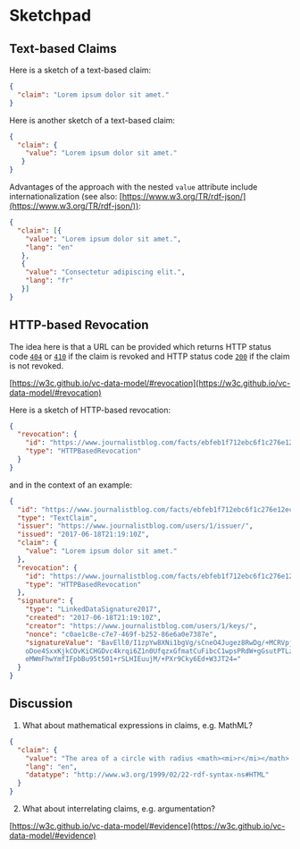 # Sketchpad

## Text-based Claims
Here is a sketch of a text-based claim:
```json
{
  "claim": "Lorem ipsum dolor sit amet."
}
```
Here is another sketch of a text-based claim:
```json
{
  "claim": {
    "value": "Lorem ipsum dolor sit amet."
   }
}
```
Advantages of the approach with the nested `value` attribute include internationalization (see also: [https://www.w3.org/TR/rdf-json/](https://www.w3.org/TR/rdf-json/)):
```json
{
  "claim": [{
    "value": "Lorem ipsum dolor sit amet.",
    "lang": "en"
   },
   {
    "value": "Consectetur adipiscing elit.",
    "lang": "fr"
   }]
}
```

## HTTP-based Revocation
The idea here is that a URL can be provided which returns HTTP status code [`404`](https://www.w3.org/Protocols/rfc2616/rfc2616-sec10.html#sec10.4.5) or [`410`](https://www.w3.org/Protocols/rfc2616/rfc2616-sec10.html#sec10.4.11) if the claim is revoked and HTTP status code [`200`](https://www.w3.org/Protocols/rfc2616/rfc2616-sec10.html#sec10.2.1) if the claim is not revoked.

[https://w3c.github.io/vc-data-model/#revocation](https://w3c.github.io/vc-data-model/#revocation)

Here is a sketch of HTTP-based revocation:
```json
{
  "revocation": {
    "id": "https://www.journalistblog.com/facts/ebfeb1f712ebc6f1c276e12ec21",
    "type": "HTTPBasedRevocation"
  }
}
```
and in the context of an example:
```json
{
  "id": "https://www.journalistblog.com/facts/ebfeb1f712ebc6f1c276e12ec21",
  "type": "TextClaim",
  "issuer": "https://www.journalistblog.com/users/1/issuer/",
  "issued": "2017-06-18T21:19:10Z",
  "claim": {
    "value": "Lorem ipsum dolor sit amet."
  },
  "revocation": {
    "id": "https://www.journalistblog.com/facts/ebfeb1f712ebc6f1c276e12ec21",
    "type": "HTTPBasedRevocation"
  },
  "signature": {
    "type": "LinkedDataSignature2017",
    "created": "2017-06-18T21:19:10Z",
    "creator": "https://www.journalistblog.com/users/1/keys/",
    "nonce": "c0ae1c8e-c7e7-469f-b252-86e6a0e7387e",
    "signatureValue": "BavEll0/I1zpYw8XNi1bgVg/sCneO4Jugez8RwDg/+MCRVpjOb
    oDoe4SxxKjkCOvKiCHGDvc4krqi6Z1n0UfqzxGfmatCuFibcC1wpsPRdW+gGsutPTLzvu
    eMWmFhwYmfIFpbBu95t501+rSLHIEuujM/+PXr9Cky6Ed+W3JT24="
  }
}
```
## Discussion
1. What about mathematical expressions in claims, e.g. MathML?
```json
{
  "claim": {
    "value": "The area of a circle with radius <math><mi>r</mi></math> is <math><mi>&pi;</mi><mo>&InvisibleTimes;</mo><msup><mi>r</mi><mn>2</mn></msup></math>.",
    "lang": "en",
    "datatype": "http://www.w3.org/1999/02/22-rdf-syntax-ns#HTML"
  }
}
```
2. What about interrelating claims, e.g. argumentation?

[https://w3c.github.io/vc-data-model/#evidence](https://w3c.github.io/vc-data-model/#evidence)
